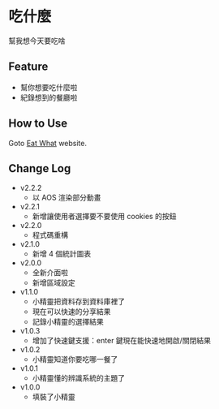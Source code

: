 # 吃什麼
幫我想今天要吃啥

## Feature
- 幫你想要吃什麼啦
- 紀錄想到的餐廳啦

## How to Use
Goto [Eat What](https://lusw.dev/eat) website.

## Change Log
- v2.2.2
    - 以 AOS 渲染部分動畫
- v2.2.1
    - 新增讓使用者選擇要不要使用 cookies 的按鈕
- v2.2.0
    - 程式碼重構
- v2.1.0
    - 新增 4 個統計圖表
- v2.0.0
    - 全新介面啦
    - 新增區域設定
- v1.1.0
    - 小精靈把資料存到資料庫裡了
    - 現在可以快速的分享結果
    - 記錄小精靈的選擇結果
- v1.0.3
    - 增加了快速鍵支援：enter 鍵現在能快速地開啟/關閉結果
- v1.0.2
    - 小精靈知道你要吃哪一餐了
- v1.0.1
    - 小精靈懂的辨識系統的主題了
- v1.0.0
    - 填裝了小精靈